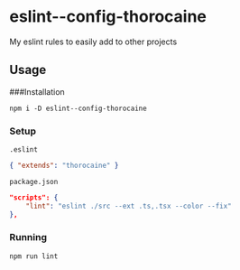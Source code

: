 # eslint--config-thorocaine
My eslint rules to easily add to other projects

## Usage

###Installation
```
npm i -D eslint--config-thorocaine
```

### Setup
`.eslint`
```json
{ "extends": "thorocaine" }
```

`package.json`
```json
"scripts": {
    "lint": "eslint ./src --ext .ts,.tsx --color --fix"
},
```

### Running
```
npm run lint
```